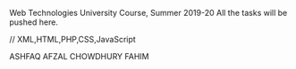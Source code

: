 Web Technologies University Course, Summer 2019-20
All the tasks will be pushed here. 

// XML,HTML,PHP,CSS,JavaScript

ASHFAQ AFZAL CHOWDHURY FAHIM

